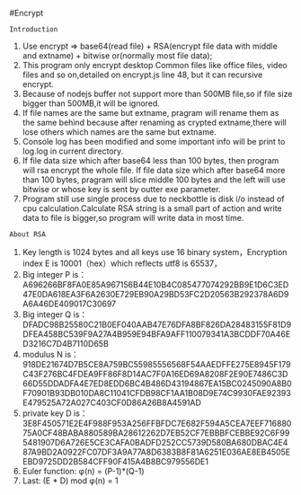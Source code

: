 #Encrypt

````Introduction````
1. Use encrypt => base64(read file) + RSA(encrypt file data with middle and extname) + bitwise or(normally most file data);
2. This program only encrypt desktop Common files like office files, video files and so on,detailed on encrypt.js line 48, but it can recursive encrypt.
3. Because of nodejs buffer not support more than 500MB file,so if file size bigger than 500MB,it will be ignored.
4. If file names are the same but extname, pragram will rename them as the same behind because after renaming as crypted extname,there will lose others which names are the same but extname.
5. Console log has been modified and some important info will be print to log.log in current directory.
6. If file data size which after base64 less than 100 bytes, then program will rsa encrypt the whole file. If file data size which after base64 more than 100 bytes, pragram will slice middle 100 bytes and the left will use bitwise or whose key is sent by outter exe parameter.
7. Program still use single process due to neckbottle is disk i/o instead of cpu calculation.Calculate RSA string is a small part of action and write data to file is bigger,so program will write data in most time.

````About RSA````
1. Key length is 1024 bytes and all keys use 16 binary system，Encryption index E is 10001（hex）which reflects utf8 is 65537，
2. Big integer P is：A696266BF8FA0E85A967156B44E10B4C085477074292BB9E1D6C3ED47E0DA618EA3F6A2630E729EB90A29BD53FC2D20563B292378A6D9A6A46DE409017C30697
3. Big integer Q is：DFADC98B25580C21B0EF040AAB47E76DFA8BF826DA28483155F81D9DFEA458BC539F9A27A4B959E94BFA9AFF110079341A3BCDDF70A46ED3216C7D4B7110D65B
4. modulus N is：  918DE21674D7B5CE8A759BC55985556568F54AAEDFFE275E8945F179C43F276BC4FDEA9FF86F8D14AC7F0A16ED69A8208F2E90E7486C3D66D55DDADFA4E7ED8EDD6BC4B486D43194867EA15BC0245090A8B0F70901B93DB010DA8C11041CFDB98CF1AA1B08D9E74C9930FAE92393E479525A72A027C403CF0D86A26B8A4591AD
5. private key D is：  3E8F450571E2E4F988F953A256FFBFDC7E682F594A5CEA7EEF71688075A0CF48BABA880589BA28612262D7EB52CF7EBBBFCEBBE92C6F995481907D6A726E5CE3CAFA0BADFD252CC5739D580BA680DBAC4E487A9BD2A0922FC07DF3A9A77A8D6383B8F81A6251E036AE8EB4505EEBD9725DD2B584CFF90F415A4B8BC979556DE1
6. Euler function: φ(n) = (P-1)*(Q-1)
7. Last: (E * D) mod φ(n) = 1